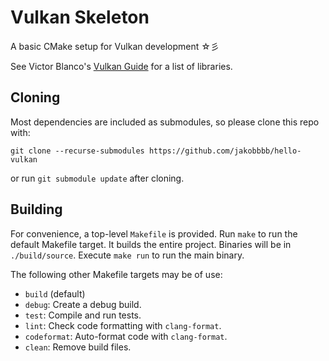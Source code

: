 # Vulkan Skeleton

A basic CMake setup for Vulkan development ☆彡

See Victor Blanco's [Vulkan Guide][vkguide-libs] for a list of libraries.

## Cloning

Most dependencies are included as submodules, so please clone this repo with:
```
git clone --recurse-submodules https://github.com/jakobbbb/hello-vulkan
```
or run `git submodule update` after cloning.

## Building

For convenience, a top-level `Makefile` is provided.
Run `make` to run the default Makefile target.  It builds the entire
project.  Binaries will be in `./build/source`.
Execute `make run` to run the main binary.

The following other Makefile targets may be of use:

* `build` (default)
* `debug`:
    Create a debug build.
* `test`:
    Compile and run tests.
* `lint`:
    Check code formatting with `clang-format`.
* `codeformat`:
    Auto-format code with `clang-format`.
* `clean`:
    Remove build files.

[vkguide-libs]:  https://vkguide.dev/docs/introduction/project_libs/
